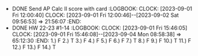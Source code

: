- DONE Send AP Calc II score with card
  :LOGBOOK:
  CLOCK: [2023-09-01 Fri 12:00:40]
  CLOCK: [2023-09-01 Fri 12:00:46]--[2023-09-02 Sat 09:56:53] =>  21:56:07
  :END:
- DONE HW 22-23 #1-14
  :LOGBOOK:
  CLOCK: [2023-09-01 Fri 15:46:05]
  CLOCK: [2023-09-01 Fri 15:46:08]--[2023-09-04 Mon 08:58:38] =>  65:12:30
  :END:
  1.) F
  2.) T
  3.) F
  4.) F
  5.) F
  6.) F
  7.) T
  8.) F
  9.) F
  10.) T
  11.) F
  12.) F
  13.) F
  14.) T